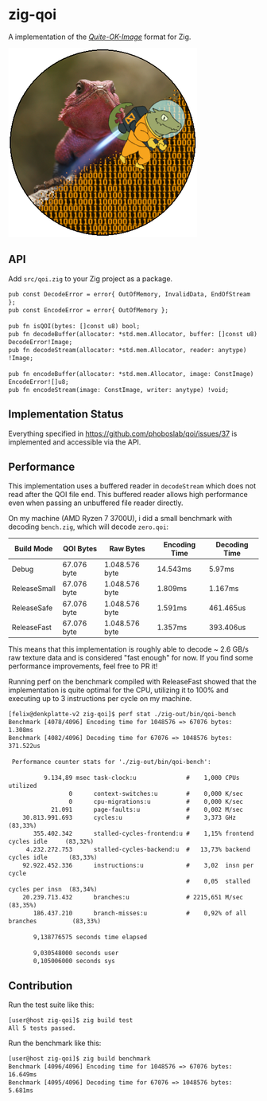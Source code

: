 # zig-qoi

A implementation of the [_Quite-OK-Image_](https://phoboslab.org/log/2021/11/qoi-fast-lossless-image-compression) format for Zig.

![](design/logo.png)

## API

Add `src/qoi.zig` to your Zig project as a package.

```zig
pub const DecodeError = error{ OutOfMemory, InvalidData, EndOfStream };
pub const EncodeError = error{ OutOfMemory };

pub fn isQOI(bytes: []const u8) bool;
pub fn decodeBuffer(allocator: *std.mem.Allocator, buffer: []const u8) DecodeError!Image;
pub fn decodeStream(allocator: *std.mem.Allocator, reader: anytype) !Image;

pub fn encodeBuffer(allocator: *std.mem.Allocator, image: ConstImage) EncodeError![]u8;
pub fn encodeStream(image: ConstImage, writer: anytype) !void;
```

## Implementation Status

Everything specified in https://github.com/phoboslab/qoi/issues/37 is implemented and accessible via the API.

## Performance

This implementation uses a buffered reader in `decodeStream` which does not read after the QOI file end. This buffered reader allows high performance even when passing an unbuffered file reader directly.

On my machine (AMD Ryzen 7 3700U), i did a small benchmark with decoding `bench.zig`, which will decode `zero.qoi`:

| Build Mode   | QOI Bytes   | Raw Bytes      | Encoding Time | Decoding Time |
| ------------ | ----------- | -------------- | ------------- | ------------- |
| Debug        | 67.076 byte | 1.048.576 byte | 14.543ms      | 5.97ms        |
| ReleaseSmall | 67.076 byte | 1.048.576 byte | 1.809ms       | 1.167ms       |
| ReleaseSafe  | 67.076 byte | 1.048.576 byte | 1.591ms       | 461.465us     |
| ReleaseFast  | 67.076 byte | 1.048.576 byte | 1.357ms       | 393.406us     |

This means that this implementation is roughly able to decode ~ 2.6 GB/s raw texture data and is considered "fast enough" for now. If you find some performance improvements, feel free to PR it!

Running perf on the benchmark compiled with ReleaseFast showed that the implementation is quite optimal for the CPU, utilizing it to 100% and executing up to 3 instructions per cycle on my machine.

```sh-console
[felix@denkplatte-v2 zig-qoi]$ perf stat ./zig-out/bin/qoi-bench
Benchmark [4078/4096] Encoding time for 1048576 => 67076 bytes: 1.308ms
Benchmark [4082/4096] Decoding time for 67076 => 1048576 bytes: 371.522us

 Performance counter stats for './zig-out/bin/qoi-bench':

          9.134,89 msec task-clock:u              #    1,000 CPUs utilized
                 0      context-switches:u        #    0,000 K/sec
                 0      cpu-migrations:u          #    0,000 K/sec
            21.091      page-faults:u             #    0,002 M/sec
    30.813.991.693      cycles:u                  #    3,373 GHz                      (83,33%)
       355.402.342      stalled-cycles-frontend:u #    1,15% frontend cycles idle     (83,32%)
     4.232.272.753      stalled-cycles-backend:u  #   13,73% backend cycles idle      (83,33%)
    92.922.452.336      instructions:u            #    3,02  insn per cycle
                                                  #    0,05  stalled cycles per insn  (83,34%)
    20.239.713.432      branches:u                # 2215,651 M/sec                    (83,35%)
       186.437.210      branch-misses:u           #    0,92% of all branches          (83,33%)

       9,138776575 seconds time elapsed

       9,030548000 seconds user
       0,105006000 seconds sys
```

## Contribution

Run the test suite like this:

```sh-console
[user@host zig-qoi]$ zig build test
All 5 tests passed.
```

Run the benchmark like this:

```sh-console
[user@host zig-qoi]$ zig build benchmark
Benchmark [4096/4096] Encoding time for 1048576 => 67076 bytes: 16.649ms
Benchmark [4095/4096] Decoding time for 67076 => 1048576 bytes: 5.681ms
```
